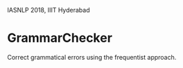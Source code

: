 IASNLP 2018, IIIT Hyderabad
# GrammarChecker
Correct grammatical errors using the frequentist approach. 

